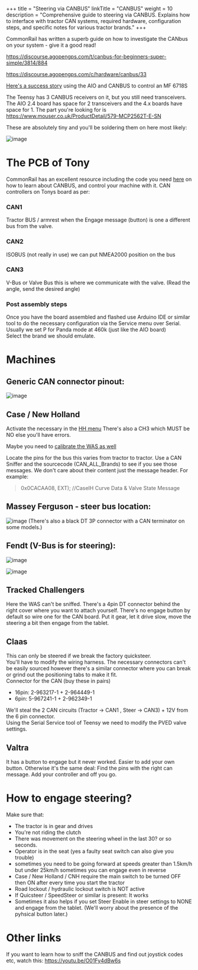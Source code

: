 +++
title = "Steering via CANBUS"
linkTitle = "CANBUS"
weight = 10
description = "Comprehensive guide to steering via CANBUS. Explains how to interface with tractor CAN systems, required hardware, configuration steps, and specific notes for various tractor brands."
+++

CommonRail has written a superb guide on how to investigate the CANbus on your
system - give it a good read!

https://discourse.agopengps.com/t/canbus-for-beginners-super-simple/3814/884

https://discourse.agopengps.com/c/hardware/canbus/33

[Here's a success story](https://discourse.agopengps.com/t/steering-a-22-mf-6718s-over-canbus/11955)
using the AIO and CANBUS to control an MF 6718S

The Teensy has 3 CANBUS receivers on it, but you still need transceivers. The
AIO 2.4 board has space for 2 transceivers and the 4.x boards have space for 1.
The part you're looking for is
https://www.mouser.co.uk/ProductDetail/579-MCP2562T-E-SN

These are absolutely tiny and you'll be soldering them on here most likely:

![image](../../img/canbus-receivers-pcb.png)

# The PCB of Tony

CommonRail has an excellent resource including the code you need
[here](https://github.com/MechanicTony/AOG_CAN_Teensy4.1) on how to learn about
CANBUS, and control your machine with it. CAN controllers on Tonys board as per:

### CAN1

Tractor BUS / armrest when the Engage message (button) is one a different bus
from the valve.

### CAN2

ISOBUS (not really in use) we can put NMEA2000 position on the bus

### CAN3

V-Bus or Valve Bus this is where we communicate with the valve. (Read the angle,
send the desired angle)

### Post assembly steps

Once you have the board assembled and flashed use Arduino IDE or similar tool to
do the necessary configuration via the Service menu over Serial.  
Usually we set P for Panda mode at 460k (just like the AIO board)  
Select the brand we should emulate.

# Machines

## Generic CAN connector pinout:

![image](../../img/can-connector-pinout.png)

## Case / New Holland

Activate the necessary in the [HH menu](../../files/NH_H3_Config.pdf) There's
also a CH3 which MUST be NO else you'll have errors.

Maybe you need to [calibrate the WAS as well](../../files/NH_Steering_Cal.pdf)

Locate the pins for the bus this varies from tractor to tractor. Use a CAN
Sniffer and the sourcecode (CAN_ALL_Brands) to see if you see those messages. We
don't care about their content just the message header. For example:

> 0x0CACAA08, EXT); //CaseIH Curve Data & Valve State Message

## Massey Ferguson - steer bus location:

![image](../../img/can-massey-ferguson.png) (There's also a black DT 3P
connector with a CAN terminator on some models.)

## Fendt (V-Bus is for steering):

![image](../../img/can-fendt.png)

![image](../../img/can-fendt2.png)

## Tracked Challengers

Here the WAS can't be sniffed. There's a 4pin DT connector behind the right
cover where you want to attach yourself. There's no engage button by default so
wire one for the CAN board. Put it gear, let it drive slow, move the steering a
bit then engage from the tablet.

## Claas

This can only be steered if we break the factory quicksteer.  
You'll have to modify the wiring harness. The necessary connectors can't be
easily sourced however there's a similar connector where you can break or grind
out the positioning tabs to make it fit.  
Connector for the CAN (buy these in pairs)

- 16pin: 2-963217-1 + 2-964449-1
- 6pin: 5-967241-1 + 2-962349-1

We'll steal the 2 CAN circuits (Tractor -> CAN1 , Steer -> CAN3) + 12V from the
6 pin connector.  
Using the Serial Service tool of Teensy we need to modify the PVED valve
settings.

## Valtra

It has a button to engage but it never worked. Easier to add your own button.
Otherwise it's the same deal: Find the pins with the right can message. Add your
controller and off you go.

# How to engage steering?

Make sure that:

- The tractor is in gear and drives
- You're not riding the clutch
- There was movement on the steering wheel in the last 30? or so seconds.
- Operator is in the seat (yes a faulty seat switch can also give you trouble)
- sometimes you need to be going forward at speeds greater than 1.5km/h but
  under 25km/h sometimes you can engage even in reverse
- Case / New Holland / CNH require the main switch to be turned OFF then ON
  after every time you start the tractor
- Road lockout / hydraulic lockout switch is NOT active
- If Quicsteer / SpeedSteer or similar is present: It works
- Sometimes it also helps if you set Steer Enable in steer settings to NONE and
  engage from the tablet. (We'll worry about the presence of the pyhsical button
  later.)

# Other links

If you want to learn how to sniff the CANBUS and find out joystick codes etc,
watch this: https://youtu.be/O01Fy4dBw6s

